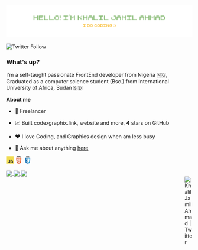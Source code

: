 

<p align="center"><a href="https://tafeedah.github.io/tafeedah"><img width="" src="./assets/gh-readme-header.png" /></a></p>

![Twitter Follow](https://img.shields.io/twitter/follow/ak_Yakasai95?style=flat)
<br />

### What's up?

I'm a self-taught passionate FrontEnd developer from Nigeria 🇳🇬, Graduated as a computer science student (Bsc.) from International University of Africa, Sudan 🇸🇩

**About me**

- 💼 Freelancer

- 📈 Built codexgraphix.link, website and more, **4** stars on GitHub

- ❤️ I love Coding, and Graphics design when am less busy

- 💬 Ask me about anything [here](https://github.com/tafeedah/tafeedah/issues)

<code><img height="20" src="https://raw.githubusercontent.com/github/explore/80688e429a7d4ef2fca1e82350fe8e3517d3494d/topics/javascript/javascript.png"></code>
<code><img height="20" src="https://raw.githubusercontent.com/github/explore/80688e429a7d4ef2fca1e82350fe8e3517d3494d/topics/html/html.png"></code>
<code><img height="20" src="https://raw.githubusercontent.com/github/explore/80688e429a7d4ef2fca1e82350fe8e3517d3494d/topics/css/css.png"></code>

<!--Codex's GitHub stats]-->
<a href="">
  <img align="center" src="https://github-readme-stats.vercel.app/api?username=tafeedah&hide=issues&count_private=true&show_icons=true&theme=gruvbox&hide_border=true" />
</a>

<!--[Top Langs]-->
<a href="">
  <img align="center" src="https://github-readme-stats.vercel.app/api/top-langs/?username=tafeedah&theme=gruvbox&layout=compact&langs_count=8&hide_border=true" />
</a>

<!--Wakatime stats-->
<a href="">
  <img align="center" src="https://github-readme-stats.vercel.app/api/wakatime?username=tafeedah&theme=gruvbox&hide_border=true" />
</a>

<br />

<a href="https://twitter.com/ak_Yakasai95">
  <img align="right" alt="Khalil Jamil Ahmad | Twitter" width="21px" src="https://raw.githubusercontent.com/tafeedah/tafeedah/master/assets/twitter.svg" />
</a>
